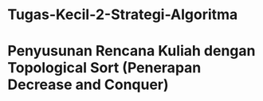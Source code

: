 # Tugas-Kecil-2-Strategi-Algoritma
# Penyusunan Rencana Kuliah dengan Topological Sort (Penerapan Decrease and Conquer)
